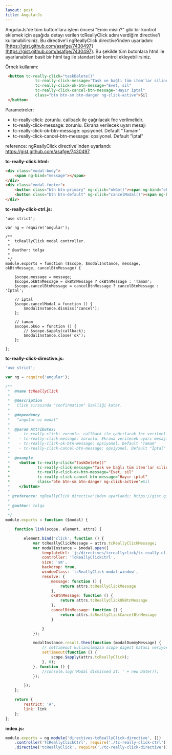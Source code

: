 ```yaml
---
layout: post
title: AngularJs
---
```


AngularJs'de tüm button'lara işlem öncesi "Emin misin?" gibi bir kontrol eklemek için aşağıda detayı verilen tcReallyClick adını verdiğim directive'i kullanabilirsiniz.
Bu directive'i ngReallyClick directive'inden uyarladım: [https://gist.github.com/asafge/7430497](https://gist.github.com/asafge/7430497).
Bu şekilde tüm butonlara html ile ayarlanabilen basit bir html tag ile standart bir kontrol ekleyebilirsiniz.

Örnek kullanım:

```HTML
 <button tc-really-click="taskDelete()"
             tc-really-click-message="Task ve bağlı tüm item'lar silinecek. Silmek istediğinden emin misin?"
             tc-really-click-ok-btn-message="Evet, sil"
             tc-really-click-cancel-btn-message="Hayır iptal"
             class="btn btn-sm btn-danger ng-click-active">Sil
 </button>
```

Parametreler:

- tc-really-click: zorunlu. callback ile çağrılacak fnc verilmelidir.
- tc-really-click-message: zorunlu. Ekrana verilecek uyarı mesajı
- tc-really-click-ok-btn-message: opsiyonel. Default "Tamam"
- tc-really-click-cancel-btn-message: opsiyonel. Default "İptal"

reference: ngReallyClick directive'inden uyarlandı: https://gist.github.com/asafge/7430497


**tc-really-click.html:**

```html
<div class="modal-body">
    <span ng-bind="message"></span>
</div>
<div class="modal-footer">
    <button class="btn btn-primary" ng-click="okGo()"><span ng-bind="okBtnMessage"></span></button>
    <button class="btn btn-default" ng-click="cancelModal()"><span ng-bind="cancelBtnMessage"></span></button>
</div>
```


**tc-really-click-ctrl.js:**

```
'use strict';

var ng = require('angular');

/**
 *  tcReallyClick modal controller.
 *
 * @author: tolga
 *
 */
module.exports = function ($scope, $modalInstance, message, okBtnMessage, cancelBtnMessage) {

    $scope.message = message;
    $scope.okBtnMessage = okBtnMessage ? okBtnMessage : 'Tamam';
    $scope.cancelBtnMessage = cancelBtnMessage ? cancelBtnMessage : 'İptal';

    // iptal
    $scope.cancelModal = function () {
        $modalInstance.dismiss('cancel');
    };

    // tamam
    $scope.okGo = function () {
        // $scope.$apply(callback);
        $modalInstance.close('ok');
    };

};
```

**tc-really-click-directive.js:**

```javascript
'use strict';

var ng = require('angular');

/**
 *  @name tcReallyClick
 *
 *  @description
 *   Click sırasında "confirmation" özelliği katar.
 *
 *  @dependency
 *   "angular-ui modal"
 *
 *  @param Attributes:
 *    - tc-really-click: zorunlu. callback ile çağrılacak fnc verilmelidir.
 *    - tc-really-click-message: zorunlu. Ekrana verilecek uyarı mesajı
 *    - tc-really-click-ok-btn-message: opsiyonel. Default "Tamam"
 *    - tc-really-click-cancel-btn-message: opsiyonel. Default "İptal"
 *
 *  @example
 *    <button tc-really-click="taskDelete()"
 *            tc-really-click-message="Task ve bağlı tüm item'lar silinecek. Silmek istediğinden emin misin?"
 *            tc-really-click-ok-btn-message="Evet, sil"
 *            tc-really-click-cancel-btn-message="Hayır iptal"
 *            class="btn btn-sm btn-danger ng-click-active">Sil
 *    </button>
 *
 * @reference: ngReallyClick directive'inden uyarlandı: https://gist.github.com/asafge/7430497
 *
 * @author: tolga
 *
 */
module.exports = function ($modal) {

    function link(scope, element, attrs) {

        element.bind('click', function () {
            var tcReallyClickMessage = attrs.tcReallyClickMessage;
            var modalInstance = $modal.open({
                templateUrl: 'js/directives/tcreallyclick/tc-really-click.html',
                controller: 'TcReallyClickCtrl',
                size: 'sm',
                backdrop: true,
                windowClass: 'tcReallyClick-modal-window',
                resolve: {
                    message: function () {
                        return attrs.tcReallyClickMessage
                    },
                    okBtnMessage: function () {
                        return attrs.tcReallyClickOkBtnMessage
                    },
                    cancelBtnMessage: function () {
                        return attrs.tcReallyClickCancelBtnMessage
                    }

                }
            });

            modalInstance.result.then(function (modalDummyMessage) {
                // setTimeout kullanilmazsa scope digest hatasi veriyor
                setTimeout(function () {
                    scope.$apply(attrs.tcReallyClick);
                }, 0);
            }, function () {
                //console.log('Modal dismissed at: ' + new Date());
            });

        });
    };

    return {
        restrict: 'A',
        link: link
    };
};
```

**index.js:**

```javascript
module.exports = ng.module('directives-tcReallyClick-directive', [])
    .controller('TcReallyClickCtrl', require('./tc-really-click-ctrl'))
    .directive('tcReallyClick', require('./tc-really-click-directive'));
```